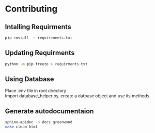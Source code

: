 # Contributing

## Intalling Requirments
```bash
pip install -r requirements.txt
```

## Updating Requirments
```bash
python -m pip freeze > requirments.txt
```

## Using Database
Place .env file in root directory <br>
Import database_helper.py, create a datbase object and use its methods. <br>

## Generate autodocumentaion
```bash
sphinx-apidoc -o docs greenwood
make clean html
```
